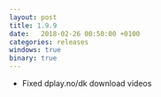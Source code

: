 ```yaml
---
layout: post
title: 1.9.9
date:   2018-02-26 00:50:00 +0100
categories: releases
windows: true
binary: true
---
```


* Fixed dplay.no/dk download videos
